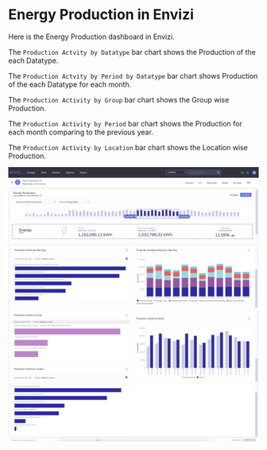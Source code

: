 # Energy Production in Envizi

Here is the Energy Production dashboard in Envizi. 


The `Production Actvity by Datatype` bar chart shows the Production of the each Datatype.

The `Production Actvity by Period by Datatype` bar chart shows Production of the each Datatype for each month.

The `Production Activity by Group` bar chart shows the Group wise Production.

The `Production Activity by Period` bar chart shows the Production for each month comparing to the previous year.

The `Production Activity by Location` bar chart shows the Location wise Production.

<img src="images/image-01.png">
<img src="images/image-02.png">
<img src="images/image-03.png">
<img src="images/image-04.png">
